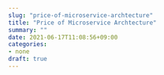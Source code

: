 ```yaml
---
slug: "price-of-microservice-archtecture"
title: "Price of Microservice Archtecture"
summary: ""
date: 2021-06-17T11:08:56+09:00
categories:
- none
draft: true
---
```


